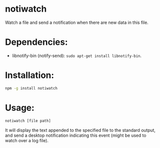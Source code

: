 notiwatch
=========

Watch a file and send a notification when there are new data in this file.

# Dependencies:

- libnotify-bin (notify-send): `sudo apt-get install libnotify-bin`.

# Installation:

```bash
npm -g install notiwatch
```

# Usage:

```bash
notiwatch [file path]
```

It will display the text appended to the specified file to the standard output, and send a desktop notification indicating this event (might be used to watch over a log file).
